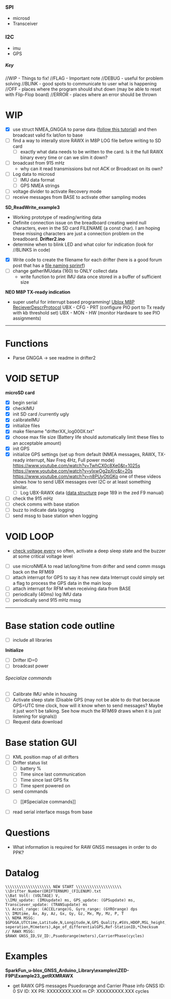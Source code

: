 ### SPI
- microsd
- Transceiver
### I2C
- imu
- GPS
##### Key
//WIP - Things to fix!
//FLAG - Important note
//DEBUG - useful for problem solving
//BLINK - good spots to communicate to user what is happening
//OFF - places where the program should shut down (may be able to reset with Flip-Flop board)
//ERROR - places where an error should be thrown


# WIP
- [x] use struct NMEA_GNGGA to parse data ([follow this tutorial](https://www.youtube.com/watch?v=ylxwOg2pXrc&t=0s)) and then broadcast valid fix lat/lon to base
- [ ] find a way to interally store RAWX in M8P LOG file before writing to SD card
	- [ ] exactly what data needs to be written to the card.  Is it the full RAWX binary every time or can we slim it down?
- [ ] broadcast from 915 mHz
	- why can it read transmissions but not ACK or Broadcast on its own?
- [ ]  Log data to microsd
	- [ ] IMU data format
	- [ ] GPS NMEA strings
- [ ] voltage divider to activate Recovery mode
- [ ] receive messages from BASE to activate other sampling modes

**SD_ReadWrite_example3**
- Working prototype of reading/writing data
- Definite connection issue on the breadboard creating weird null characters, even in the SD card FILENAME (a const char).  I am hoping these missing characters are just a connection problem on the breadboard.
**Drifter2.ino**
- determine when to blink LED and what color for indication (look for //BLINKS in code)
- [x] Write code to create the filename for each drifter (here is a good forum post that has a [file naming sprinrf](https://forum.arduino.cc/t/create-variable-text-file-name-to-be-saved-on-sd-card/1158544/3))
- [ ] change gatherIMUdata (160) to ONLY collect data
	- write function to print IMU data once stored in a buffer of sufficient size

**NEO M8P TX-ready indication**
- super useful for interrupt based programming! [Ublox M8P RecieverDescrProtocol](https://content.u-blox.com/sites/default/files/products/documents/u-blox8-M8_ReceiverDescrProtSpec_UBX-13003221.pdf)
	UBX - CFG - PRT (configure PIO port to Tx ready with kb threshold set)
	UBX - MON - HW (monitor Hardware to see PIO assignments)

___
# Functions
- Parse GNGGA -> see readme in drifter2

# VOID SETUP
**microSD card**
- [x] begin serial
- [x] checkIMU
- [x] init SD card /currently ugly
- [x] calibrateIMU
- [x] initialize files
- [x] make filename "drifterXX_log000X.txt"
- [x] choose max file size (Battery life should automatically limit these files to an acceptable amount)
- [x] init GPS
- [x] initialize GPS settings (set up from default (NMEA messages, RAWX, TX-ready interrupt, Nav Freq 4Hz, Full power mode)
	https://www.youtube.com/watch?v=TwhCX0c8Xe0&t=1025s
	https://www.youtube.com/watch?v=ylxwOg2pXrc&t=20s
	https://www.youtube.com/watch?v=n8PUyOtiGKo
	one of these videos shows how to send UBX messages over I2C or at least something similar.
	- [ ] Log UBX-RAWX data ([data structure](https://content.u-blox.com/sites/default/files/documents/u-blox-F9-HPG-1.32_InterfaceDescription_UBX-22008968.pdf?utm_content=UBX-22008968) page 189 in the zed F9 manual)
- [ ] check the 915 mHz
- [ ] check comms with base station
- [ ] buzz to indicate data logging
- [ ] send mssg to base station when logging

# VOID LOOP
- [check voltage every](https://www.youtube.com/watch?v=gw72g4WBz-U) so often, activate a deep sleep state and the buzzer at some critical voltage level
- [ ] use microNMEA to read lat/long/time from drifter and send comm mssgs back on the RFM69
- [ ] attach interrupt for GPS to say it has new data
	Interrupt could simply set a flag to process the GPS data in the main loop
- [ ] attach interrupt for RFM when receiving data from BASE
- [ ] periodically (40ms) log IMU data
- [ ] periodically send 915 mHz mssg

___
# Base station code outline
- [ ] include all libraries

**Initialize**
- [ ] Drifter ID=0
- [ ] broadcast power

###### Specialize commands
- [ ] Calibrate IMU while in housing
- [ ] Activate sleep state (Disable GPS (may not be able to do that because GPS=UTC time clock, how will it know when to send messages?  Maybe it just won't be talking.  See how much the RFM69 draws when it is just listening for signals))
- [ ] Request data download

# Base station GUI
- [ ] KML position map of all drifters
- [ ] Drifter status list
	- [ ] battery %
	- [ ] Time since last communication
	- [ ] Time since last GPS fix
	- [ ] Time spent powered on
- [ ] send commands
	- [ ] [[#Specialize commands]]


- [ ] read serial interface mssgs from base
# Questions
- What information is required for RAW GNSS messages in order to do PPK?

# Datalog
```
\\\\\\\\\\\\\\\\\\\\ NEW START \\\\\\\\\\\\\\\\\\\\ 
\\Drifter_Number(DRIFTERNUM)_(FILENUM).txt
\\Bat Volt: (VOLTAGE) V, 
\\IMU_update: (IMUupdate) ms, GPS_update: (GPSupdate) ms, Transciever_update: (TRANSupdate) ms
\\ Accel_range: (ACCELrange)G, Gyro_range: (GYROrange) dps
\\ IMUtime, Ax, Ay, Az, Gx, Gy, Gz, Mx, My, Mz, P, T
\\ NEMA MSSG: $GPGGA,UTCtime,Latitude,N,Longitude,W,GPS_Quality,#SVs,HDOP,MSL_height,M(meters),Geoid-seperation,M(meters),Age_of_differentialGPS,Ref-StationID,*Checksum
// RAWX MSSG:
$RAWX GNSS_ID,SV_ID:,Psuedorange(meters),CarrierPhase(cycles)

```



# Examples
**SparkFun_u-blox_GNSS_Arduino_Library\examples\ZED-F9P\Example23_getRXMRAWX**
- get RAWX GPS messages Psuedorange and Carrier Phase info
GNSS ID: 0     SV ID: XX     PR: XXXXXXXX.XXX m     CP: XXXXXXXXX.XXX cycles